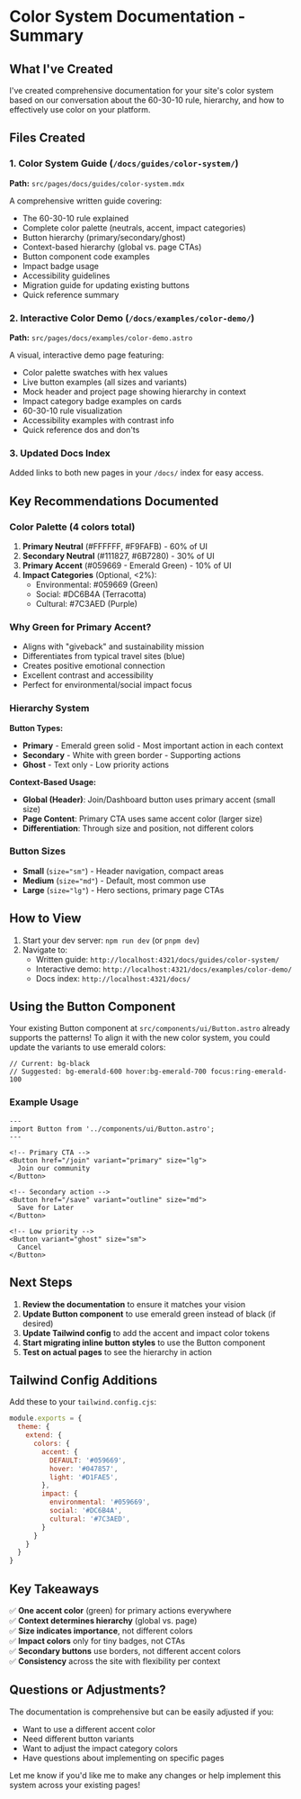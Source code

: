 # Color System Documentation - Summary

## What I've Created

I've created comprehensive documentation for your site's color system based on our conversation about the 60-30-10 rule, hierarchy, and how to effectively use color on your platform.

## Files Created

### 1. **Color System Guide** (`/docs/guides/color-system/`)
**Path:** `src/pages/docs/guides/color-system.mdx`

A comprehensive written guide covering:
- The 60-30-10 rule explained
- Complete color palette (neutrals, accent, impact categories)
- Button hierarchy (primary/secondary/ghost)
- Context-based hierarchy (global vs. page CTAs)
- Button component code examples
- Impact badge usage
- Accessibility guidelines
- Migration guide for updating existing buttons
- Quick reference summary

### 2. **Interactive Color Demo** (`/docs/examples/color-demo/`)
**Path:** `src/pages/docs/examples/color-demo.astro`

A visual, interactive demo page featuring:
- Color palette swatches with hex values
- Live button examples (all sizes and variants)
- Mock header and project page showing hierarchy in context
- Impact category badge examples on cards
- 60-30-10 rule visualization
- Accessibility examples with contrast info
- Quick reference dos and don'ts

### 3. **Updated Docs Index**
Added links to both new pages in your `/docs/` index for easy access.

## Key Recommendations Documented

### Color Palette (4 colors total)
1. **Primary Neutral** (#FFFFFF, #F9FAFB) - 60% of UI
2. **Secondary Neutral** (#111827, #6B7280) - 30% of UI
3. **Primary Accent** (#059669 - Emerald Green) - 10% of UI
4. **Impact Categories** (Optional, <2%):
   - Environmental: #059669 (Green)
   - Social: #DC6B4A (Terracotta)
   - Cultural: #7C3AED (Purple)

### Why Green for Primary Accent?
- Aligns with "giveback" and sustainability mission
- Differentiates from typical travel sites (blue)
- Creates positive emotional connection
- Excellent contrast and accessibility
- Perfect for environmental/social impact focus

### Hierarchy System

**Button Types:**
- **Primary** - Emerald green solid - Most important action in each context
- **Secondary** - White with green border - Supporting actions
- **Ghost** - Text only - Low priority actions

**Context-Based Usage:**
- **Global (Header)**: Join/Dashboard button uses primary accent (small size)
- **Page Content**: Primary CTA uses same accent color (larger size)
- **Differentiation**: Through size and position, not different colors

### Button Sizes
- **Small** (`size="sm"`) - Header navigation, compact areas
- **Medium** (`size="md"`) - Default, most common use
- **Large** (`size="lg"`) - Hero sections, primary page CTAs

## How to View

1. Start your dev server: `npm run dev` (or `pnpm dev`)
2. Navigate to:
   - Written guide: `http://localhost:4321/docs/guides/color-system/`
   - Interactive demo: `http://localhost:4321/docs/examples/color-demo/`
   - Docs index: `http://localhost:4321/docs/`

## Using the Button Component

Your existing Button component at `src/components/ui/Button.astro` already supports the patterns! To align it with the new color system, you could update the variants to use emerald colors:

```astro
// Current: bg-black
// Suggested: bg-emerald-600 hover:bg-emerald-700 focus:ring-emerald-100
```

### Example Usage

```astro
---
import Button from '../components/ui/Button.astro';
---

<!-- Primary CTA -->
<Button href="/join" variant="primary" size="lg">
  Join our community
</Button>

<!-- Secondary action -->
<Button href="/save" variant="outline" size="md">
  Save for Later
</Button>

<!-- Low priority -->
<Button variant="ghost" size="sm">
  Cancel
</Button>
```

## Next Steps

1. **Review the documentation** to ensure it matches your vision
2. **Update Button component** to use emerald green instead of black (if desired)
3. **Update Tailwind config** to add the accent and impact color tokens
4. **Start migrating inline button styles** to use the Button component
5. **Test on actual pages** to see the hierarchy in action

## Tailwind Config Additions

Add these to your `tailwind.config.cjs`:

```js
module.exports = {
  theme: {
    extend: {
      colors: {
        accent: {
          DEFAULT: '#059669',
          hover: '#047857',
          light: '#D1FAE5',
        },
        impact: {
          environmental: '#059669',
          social: '#DC6B4A',
          cultural: '#7C3AED',
        }
      }
    }
  }
}
```

## Key Takeaways

✅ **One accent color** (green) for primary actions everywhere  
✅ **Context determines hierarchy** (global vs. page)  
✅ **Size indicates importance**, not different colors  
✅ **Impact colors** only for tiny badges, not CTAs  
✅ **Secondary buttons** use borders, not different accent colors  
✅ **Consistency** across the site with flexibility per context

## Questions or Adjustments?

The documentation is comprehensive but can be easily adjusted if you:
- Want to use a different accent color
- Need different button variants
- Want to adjust the impact category colors
- Have questions about implementing on specific pages

Let me know if you'd like me to make any changes or help implement this system across your existing pages!
